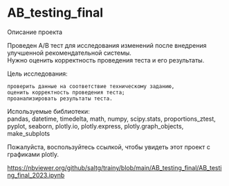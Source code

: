 # AB_testing_final

Описание проекта

Проведен A/B тест для исследования изменений после внедрения улучшенной рекомендательной системы.  
Нужно оценить корректность проведения теста и его результаты.

Цель исследования:

    проверить данные на соответствие техническому заданию,
    оценить корректность проведения теста;
    проанализировать результаты теста.


Используемые библиотеки:  
pandas, datetime, timedelta,  math,  numpy,  scipy.stats,  proportions_ztest,  
pyplot,  seaborn,  plotly.io,  plotly.express,  plotly.graph_objects,  make_subplots


Пожалуйста, воспользуйтесь ссылкой, чтобы увидеть этот проект с графиками plotly.

https://nbviewer.org/github/saltg/trainy/blob/main/AB_testing_final/AB_testing_final_2023.ipynb

